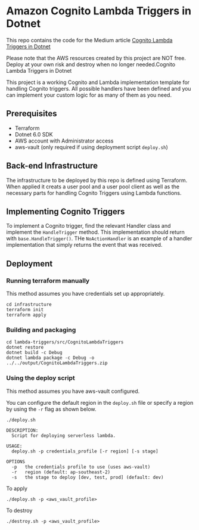 # Amazon Cognito Lambda Triggers in Dotnet

This repo contains the code for the Medium article [Cognito Lambda Triggers in Dotnet](https://medium.com/@oliver.schenk/cognito-lambda-triggers-in-dotnet-3bf13a55eda3)

Please note that the AWS resources created by this project are NOT free. Deploy at your own risk and destroy when no longer needed.Cognito Lambda Triggers in Dotnet

This project is a working Cognito and Lambda implementation template for handling Cognito triggers. All possible handlers have been defined and you can implement your custom logic for as many of them as you need.

## Prerequisites

- Terraform
- Dotnet 6.0 SDK
- AWS account with Administrator access
- aws-vault (only required if using deployment script `deploy.sh`)

## Back-end Infrastructure

The infrastructure to be deployed by this repo is defined using Terraform. When applied it creats a user pool and a user pool client as well as the necessary parts for handling Cognito Triggers using Lambda functions.

## Implementing Cognito Triggers

To implement a Cognito trigger, find the relevant Handler class and implement the `HandleTrigger` method. This implementation should return with `base.HandleTrigger()`. THe `NoActionHandler` is an example of a handler implementation that simply returns the event that was received.

## Deployment
### Running terraform manually

This method assumes you have credentials set up appropriately.

```
cd infrastructure
terraform init
terraform apply
```

### Building and packaging

```
cd lambda-triggers/src/CognitoLambdaTriggers
dotnet restore
dotnet build -c Debug
dotnet lambda package -c Debug -o ../../output/CognitoLambdaTriggers.zip
```

### Using the deploy script

This method assumes you have aws-vault configured.

You can configure the default region in the `deploy.sh` file or specify a region by using the `-r` flag as shown below.


```
./deploy.sh

DESCRIPTION:
  Script for deploying serverless lambda.

USAGE:
  deploy.sh -p credentials_profile [-r region] [-s stage]

OPTIONS
  -p   the credentials profile to use (uses aws-vault)
  -r   region (default: ap-southeast-2)
  -s   the stage to deploy [dev, test, prod] (default: dev)
```

To apply
```
./deploy.sh -p <aws_vault_profile>
```

To destroy
```
./destroy.sh -p <aws_vault_profile>
```
